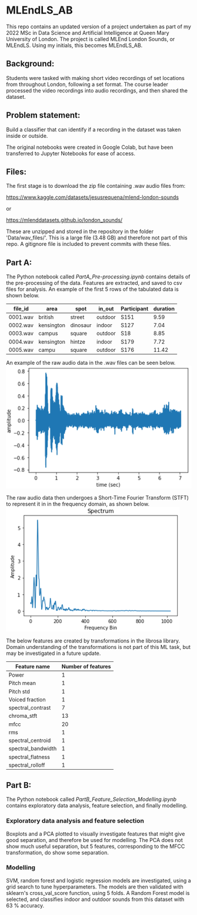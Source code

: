 # MLEndLS_AB #

This repo contains an updated version of a project undertaken as part of my 2022 MSc in Data Science and Artificial Intelligence at Queen Mary University of London. The project is called MLEnd London Sounds, or MLEndLS. Using my initials, this becomes MLEndLS_AB.

## Background: ##
Students were tasked with making short video recordings of set locations from throughout London, following a set format. The course leader processed the video recordings into audio recordings, and then shared the dataset.

## Problem statement: ##
Build a classifier that can identify if a recording in the dataset was taken inside or outside.

The original notebooks were created in Google Colab, but have been transferred to Jupyter Notebooks for ease of access.

## Files:  ##
The first stage is to download the zip file containing .wav audio files from:  

https://www.kaggle.com/datasets/jesusrequena/mlend-london-sounds  

or  

https://mlenddatasets.github.io/london_sounds/  

These are unzipped and stored in the repository in the folder 'Data/wav_files/'. This is a large file (3.48 GB) and therefore not part of this repo. A gitignore file is included to prevent commits with these files.

## Part A:  ##
The Python notebook called *PartA_Pre-processing.ipynb* contains details of the pre-processing of the data. Features are extracted, and saved to csv files for analysis. An example of the first 5 rows of the tabulated data is shown below.

| file_id  | area         | spot      |	in_out	  | Participant |	duration  |
| -------- | ------------ | --------- | --------- | ----------- | --------  |
| 0001.wav |	british     |	street	  | outdoor   |	S151	      | 9.59      |
| 0002.wav |  kensington  |	dinosaur  |	indoor    |	S127        | 7.04      |
| 0003.wav |	campus      |	square    |	outdoor  	| S18         |	8.85      |
| 0004.wav |	kensington  |	hintze	  | indoor	  | S179        | 7.72      |
| 0005.wav |	campu       |	square	  | outdoor	  | S176	      | 11.42     |

An example of the raw audio data in the .wav files can be seen below.
![Raw audio file representation](figure/1_raw_audio.png)

The raw audio data then undergoes a Short-Time Fourier Transform (STFT) to represent it in in the frequency domain, as shown below.
![STFT](figure/2_STFT.png)

The below features are created by transformations in the librosa library. Domain understanding of the transformations is not part of this ML task, but may be investigated in a future update.

| Feature name     | Number of features  |
| ------------     | ------------------- |
| Power | 1 |
| Pitch mean | 1 |
| Pitch std | 1 |
| Voiced fraction | 1 |
| spectral_contrast | 7 |
| chroma_stft | 13 |
| mfcc | 20 |
| rms | 1  |
| spectral_centroid | 1 |
| spectral_bandwidth | 1 |
| spectral_flatness | 1 |
| spectral_rolloff | 1 |

## Part B:  ##
The Python notebook called *PartB_Feature_Selection_Modelling.ipynb* contains exploratory data analysis, feature selection, and finally modelling.

### Exploratory data analysis and feature selection ###
Boxplots and a PCA plotted to visually investigate features that might give good separation, and therefore be used for modelling. The PCA does not show much useful separation, but 5 features, corresponding to the MFCC transformation, do show some separation.

### Modelling ###

SVM, random forest and logistic regression models are investigated, using a grid search to tune hyperparameters. The models are then validated with sklearn's cross_val_score function, using 5 folds. A Random Forest model is selected, and classifies indoor and outdoor sounds from this dataset with 63 % accuracy. 

